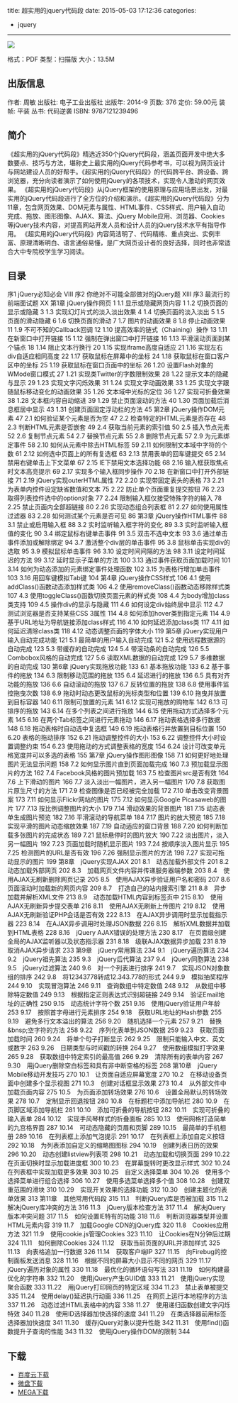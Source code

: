 title: 超实用的jquery代码段
date: 2015-05-03 17:12:36
categories:
  - jquery
---

![](http://img3.douban.com/lpic/s27427644.jpg)

格式：PDF
类型：扫描版
大小：13.5M

<!--more-->

## 出版信息 ##

作者: 周敏 
出版社: 电子工业出版社
出版年: 2014-9
页数: 376
定价: 59.00元
装帧: 平装
丛书: 代码逆袭
ISBN: 9787121239496

## 简介  ##

《超实用的jQuery代码段》精选近350个jQuery代码段，涵盖页面开发中绝大多数要点、技巧与方法，堪称史上最实用的jQuery代码参考书，可以视为网页设计与网站建设人员的好帮手。《超实用的jQuery代码段》的代码跨平台、跨设备、跨浏览器，充分向读者演示了如何使用jQuery的各项技术，实现令人激动的网页效果。
《超实用的jQuery代码段》从jQuery框架的使用原理与应用场景出发，对最实用的jQuery代码段进行了全方位的介绍和演示。《超实用的jQuery代码段》分为11章，包含网页效果、DOM元素与属性、HTML事件、CSS样式、用户输入自动完成、拖放、图形图像、AJAX、算法、jQuery Mobile应用、浏览器、Cookies等jQuery技术内容，对提高网站开发人员和设计人员的jQuery技术水平有指导作用。
《超实用的jQuery代码段》内容简洁明了、代码精练、重点突出、实例丰富、原理清晰明白、语言通俗易懂，是广大网页设计者的良好选择，同时也非常适合大中专院校学生学习阅读。

## 目录 ##

序1 jQuery必知必会	VIII
序2 你绝对不可能全部做对的jQuery题	XIII
序3 最流行的前端面试题	XX
第1章 jQuery操作网页	1
1.1 显示或隐藏网页内容	1
1.2 切换页面的显示或隐藏	3
1.3 实现幻灯片式的淡入淡出效果	4
1.4 切换页面的淡入淡出	5
1.5 页面的滑动隐藏	6
1.6 切换页面的滑动	7
1.7 图片的动画效果	8
1.8 停止动画效果	11
1.9 不可不知的Callback回调	12
1.10 提高效率的链式（Chaining）操作	13
1.11 在新窗口中打开链接	15
1.12 强制在弹出窗口中打开链接	16
1.13 平滑滚动页面到某个锚点	18
1.14 阻止文本行换行	20
1.15 实现iframe高度自适应	21
1.16 实现左右div自适应相同高度	22
1.17 获取鼠标在屏幕中的坐标	24
1.18 获取鼠标在窗口客户区中的坐标	25
1.19 获取鼠标在窗口页面中的坐标	26
1.20 设置Flash对象的WMode窗口模式	27
1.21 实现类Twitter的字数限制效果	28
1.22 提示文本的隐藏与显示	29
1.23 实现文字闪烁效果	31
1.24 实现文字动画效果	33
1.25 实现文字跟随鼠标移动变化的动画效果	35
1.26 文本域中光标的定位	36
1.27 实现可折叠效果	38
1.28 文本框内容自动缩进	39
1.29 禁止页面滚动的方法	40
1.30 页面加载后消息框居中显示	43
1.31 创建页面固定浮动栏的方法	45
第2章 jQuery操作DOM元素	47
2.1 如何验证某个元素是否为空	47
2.2 检查特定的HTML元素是否存在	48
2.3 判断HTML元素是否嵌套	49
2.4 获取当前元素的索引值	50
2.5 插入节点元素	52
2.6 复制节点元素	54
2.7 替换节点元素	55
2.8 删除节点元素	57
2.9 为元素绑定事件	58
2.10 如何从元素中除去HTML标签	59
2.11 如何限制文本域中字符的个数	61
2.12 如何选中页面上的所有复选框	63
2.13 禁用表单的回车键提交	65
2.14 禁用右键单击上下文菜单	67
2.15 IE下禁用文本选择功能	68
2.16 输入框获取焦点时文本高亮提示	69
2.17 实现多个输入框同步操作	70
2.18 在新窗口中打开外部链接	71
2.19 jQuery实现outerHTML属性	72
2.20 实现带固定表头的表格	73
2.21 为表单内控件设定缺省数值和文本	75
2.22 防止单个页面重复提交按钮	76
2.23 取得列表控件选中的option对象	77
2.24 限制输入框仅接受特殊字符的输入	78
2.25 禁止页面内全部超链接	80
2.26 实现动态组合列表框	81
2.27 如何使用属性过滤器	83
2.28 如何测试某个元素是否可见	86
第3章 jQuery操作HTML事件	88
3.1 禁止或启用输入框	88
3.2 实时监听输入框字符的变化	89
3.3 实时监听输入框值的变化	90
3.4 绑定鼠标右键单击事件	91
3.5 双击不选中文本	93
3.6 通过单击事件添加或解除绑定	94
3.7 激活整个div层的单击事件	95
3.8 鼠标单击实现div的选取	95
3.9 模拟鼠标单击事件	96
3.10 设定时间间隔的方法	98
3.11 设定时间延迟的方法	99
3.12 延时显示子菜单的方法	100
3.13 通过事件获取页面加载时间	101
3.14 如何为动态添加的元素绑定事件处理函数	102
3.15 为表格行增加单击事件	103
3.16 用回车键模拟Tab键	104
第4章 jQuery操作CSS样式	106
4.1 使用addClass()函数动态添加样式类	106
4.2 使用removeClass()函数动态移除样式类	107
4.3 使用toggleClass()函数切换页面元素的样式类	108
4.4 为body增加class类支持	109
4.5 操作div的显示与隐藏	111
4.6 如何设定div始终居中显示	112
4.7 测试浏览器是否支持某些CSS 3属性	114
4.8 如何添加hover类到指定元素	114
4.9 基于URL地址为导航链接添加class样式	116
4.10 如何延迟添加class类	117
4.11 如何延迟清除class类	118
4.12 动态调整页面的字体大小	119
第5章 jQuery实现用户输入自动完成功能	121
5.1 最简单的用户输入自动完成	121
5.2 使用远程数据源的自动完成	123
5.3 带缓存的自动完成	124
5.4 带滚动条的自动完成	126
5.5 Combobox风格的自动完成	127
5.6 读取XML数据的自动完成	129
5.7 多维数据的自动完成	130
第6章 jQuery实现拖放功能	133
6.1 基本拖放功能	133
6.2 基于事件的拖放	134
6.3 限制移动范围的拖放	135
6.4 延迟进行的拖放	136
6.5 具有对齐功能的拖放	136
6.6 自动滚动的拖放	137
6.7 反转位置的拖放	138
6.8 使用事件监控拖曳次数	138
6.9 拖动时动态更改鼠标的光标类型和位置	139
6.10 拖曳并放置到目标容器	140
6.11 限制可放置的元素	141
6.12 实现可拖放的购物车	142
6.13 可排序的拖放	143
6.14 在多个列表之间进行拖放	144
6.15 使用拖动方式选择多个元素	145
6.16 在两个Tab标签之间进行元素拖动	146
6.17 拖动表格选择多行数据	148
6.18 拖动表格时自动选中复选框	149
6.19 拖动表格行并放置到目标位置	150
6.20 表格的拖动排序	152
6.21 拖动调整控件的大小	153
6.22 调整控件大小时设置调整约束	154
6.23 使用拖动的方式调整表格的宽度	154
6.24 设计可改变单元格宽度并可以多选的表格	155
第7章 jQuery操作图形图像	158
7.1 如何更好地处理图片无法显示问题	158
7.2 如何显示图片直到页面加载完成	160
7.3 预加载显示图片的方法	162
7.4 Facebook风格的图片预加载	163
7.5 检查图片src是否有效	164
7.6 上下滑动的图片	166
7.7 淡入淡出一幅图片，进入另一幅图片	170
7.8 获取图片原生尺寸的方法	171
7.9 检查图像是否已经被完全加载	172
7.10 单击改变背景图案	173
7.11 如何显示Flickr网站的图片	175
7.12 如何显示Google Picasaweb的图片	177
7.13 按比例调整图片的大小	179
7.14 滑动效果的背景图片	181
7.15 动态表单生成图片预览	182
7.16 平滑滚动的导航菜单	184
7.17 图片的放大预览	185
7.18 实现平滑的图片动态缩放效果	187
7.19 自动适应的窗口背景	188
7.20 如何判断加载多张图片的完成状态	189
7.21 鼠标悬停时的图片放大	190
7.22 淡出图片，淡入另一幅图片	192
7.23 页面加载时随机显示图片	193
7.24 按顺序淡入图片显示	195
7.25 检测图片的URL是否有效	196
7.26 强制显示图片的方法	198
7.27 实现可拖动显示的图片	199
第8章　jQuery实现AJAX	201
8.1　动态加载外部文件	201
8.2　动态加载外部网页	202
8.3　加载网页文件内容并传递服务器端参数	203
8.4　使用AJAX无刷新删除网页记录	205
8.5　使用AJAX异步验证用户名和密码	207
8.6　页面滚动时加载新的网页内容	209
8.7　打造自己的站内搜索引擎	211
8.8　异步加载并解析XML文件	213
8.9　动态加载HTML内容到标签页中	215
8.10　使用AJAX无刷新异步提交表单	216
8.11　使用AJAX无刷新上传图片	219
8.12　使用AJAX无刷新验证PHP会话是否有效	222
8.13　在AJAX异步调用时显示加载指示器	223
8.14　在AJAX异步调用时处理JSON数据	226
8.15　解析XML数据并加载到HTML表格	228
8.16　jQuery AJAX错误的处理方法	230
8.17　在页面级创建全局的AJAX监听器以及状态指示器	231
8.18　级联AJAX数据异步加载	231
8.19　取消AJAX异步请求	233
第9章　jQuery常用算法	234
9.1　jQuery遍历算法	234
9.2　jQuery祖先算法	235
9.3　jQuery后代算法	237
9.4　jQuery同胞算法	238
9.5　jQuery过滤算法	240
9.6　对一个列表进行排序	241
9.7　实现JSON对象数组的排序	242
9.8　将12343778转成12.343.778的形式	244
9.9　模拟抽奖程序	244
9.10　实现冒泡算法	246
9.11　查询数组中特定数值	248
9.12　从数组中移除特定数值	249
9.13　根据指定正则表达式识别超链接	249
9.14　验证Email地址的正确性	250
9.15　动态统计字符个数	251
9.16　使用jQuery验证用户年龄	253
9.17　按照首字母进行元素排序	254
9.18　获取URL地址的Hash参数	255
9.19　避免多行文本溢出的算法	256
9.20　随机选择一个元素	257
9.21　替换&bnsp;空字符的方法	258
9.22　序列化表单到JSON数据	259
9.23　获取页面加载时间	260
9.24　将单个句子打断显示	262
9.25　限制只能输入中文、英文或数字	263
9.26　日期类型与时间戳的转换	264
9.27　使用数组模拟打字效果	265
9.28　获取数组中特定索引的最高值	266
9.29　清除所有的表单内容	267
9.30　用jQuery删除空白标签和具有非中断空格的标签	268
第10章　jQuery Mobile移动开发技巧	270
10.1　让页面自适应屏幕宽度	270
10.2　在移动设备页面中创建多个显示视图	271
10.3　创建对话框显示效果	273
10.4　从外部文件中加载页面内容	275
10.5　为页面添加转场效果	276
10.6　设置全局默认的转场效果	278
10.7　定制显示回退按钮	280
10.8　在标题栏中添加导航栏	280
10.9　在页脚区域添加导航栏	281
10.10　添加可折叠的导航按钮	282
10.11　实现可折叠的输入表单	284
10.12　实现手风琴样式的折叠面板	285
10.13　使用网格打造简单的九宫格界面	287
10.14　可动态隐藏的页眉和页脚	289
10.15　最简单的手机相册	289
10.16　在列表框上添加气泡提示	291
10.17　在列表框上添加自定义按钮	292
10.18　为列表添加自定义的缩略图图标	294
10.19　创建列表日历的效果	296
10.20　动态创建listview列表项	298
10.21　动态加载和切换页面	299
10.22　在页面切换时显示加载进度框	300
10.23　在屏幕旋转时更改显示样式	302
10.24　在列表框中实现加载更多效果	303
10.25　自定义选择菜单	304
10.26　使用多个选择菜单进行组合选择	306
10.27　使用多选菜单选择多个值	308
10.28　创建双重范围的滑块	310
10.29　实现开关效果的选择功能	312
10.30　创建主题化的表单效果	313
第11章　其他常用代码段	315
11.1　判断jQuery库是否被加载	315
11.2　解决jQuery库冲突的方法	316
11.3　jQuery版本检查方法	317
11.4　解决jQuery版本冲突问题	317
11.5　如何设置IE特有的功能	318
11.6　判断浏览器类型并设置HTML元素内容	319
11.7　加载Google CDN的jQuery库	320
11.8　Cookies应用方法	321
11.9　使用cookie.js管理Cookies	323
11.10　让Cookies在N分钟后过期	324
11.11　如何删除Cookies	324
11.12　获取当前页面的URL并添加样式	325
11.13　向表格追加一行数据	326
11.14　获取客户端IP	327
11.15　向Firebug的控制面板发送消息	328
11.16　根据不同的屏幕大小显示不同的网页	329
11.17　jQuery遍历对象的属性	330
11.18　最优化的循环语句写法	331
11.19　如何构建最优化的字符串	332
11.20　使用jQuery产生GUID值	333
11.21　使用jQuery实现聚合函数	333
11.22　用jQuery打印网页的特定区域	334
11.23　禁止表单被提交	335
11.24　使用delay()延迟执行动画	336
11.25　在网页上运行本地程序的方法	337
11.26　动态过滤HTML表格中的内容	338
11.27　使用递归函数创建文字闪烁特效	340
11.28　使用ID选择器加快选择的速度	341
11.29　在类选择器前用标签选择器加快速度	341
11.30　缓存jQuery对象以提升性能	342
11.31　使用find()函数提升子查询的性能	343
11.32　使用jQuery操作DOM的限制	344

## 下载 ##

+ [百度云下载](http://pan.baidu.com/s/1kT03xfp)
+ [微盘下载](http://vdisk.weibo.com/s/aADaW4YROVzzd)
+ [MEGA下载](https://mega.co.nz/#!KA0Q1QhA!5vK-tq3_VuDKYgtThucHxLH8ZiSFXf-wWvZ9X1mhPN4)